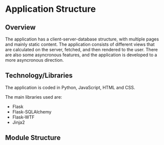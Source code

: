 # Application Structure
## Overview
The application has a client-server-database structure, with multiple pages and mainly static content. The application consists of different views that are calculated on the server, fetched, and then rendered to the user. There are also some asyncronous features, and the application is developed to a more asyncronous direction.

## Technology/Libraries
The application is coded in Python, JavaScript, HTML and CSS.

The main libraries used are:
  * Flask
  * Flask-SQLAlchemy
  * Flask-WTF
  * Jinja2
  
## Module Structure
